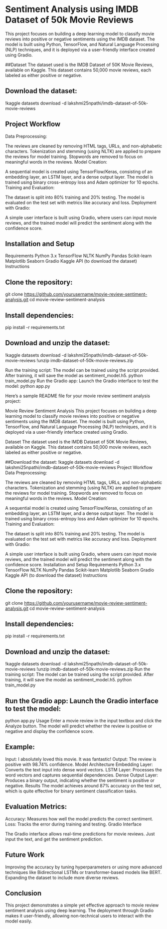 # Sentiment Analysis using IMDB Dataset of 50k Movie Reviews

This project focuses on building a deep learning model to classify movie reviews into positive or negative sentiments using the IMDB dataset. The model is built using Python, TensorFlow, and Natural Language Processing (NLP) techniques, and it is deployed via a user-friendly interface created using Gradio.

##Dataset
The dataset used is the IMDB Dataset of 50K Movie Reviews, available on Kaggle. This dataset contains 50,000 movie reviews, each labeled as either positive or negative.

## Download the dataset:
!kaggle datasets download -d lakshmi25npathi/imdb-dataset-of-50k-movie-reviews

## Project Workflow
Data Preprocessing:

The reviews are cleaned by removing HTML tags, URLs, and non-alphabetic characters.
Tokenization and stemming (using NLTK) are applied to prepare the reviews for model training.
Stopwords are removed to focus on meaningful words in the reviews.
Model Creation:

A sequential model is created using TensorFlow/Keras, consisting of an embedding layer, an LSTM layer, and a dense output layer.
The model is trained using binary cross-entropy loss and Adam optimizer for 10 epochs.
Training and Evaluation:

The dataset is split into 80% training and 20% testing.
The model is evaluated on the test set with metrics like accuracy and loss.
Deployment with Gradio:

A simple user interface is built using Gradio, where users can input movie reviews, and the trained model will predict the sentiment along with the confidence score.

## Installation and Setup
Requirements
  Python 3.x
  TensorFlow
  NLTK
  NumPy
  Pandas
  Scikit-learn
  Matplotlib
  Seaborn
  Gradio
  Kaggle API (to download the dataset)
  Instructions

## Clone the repository:
git clone https://github.com/yourusername/movie-review-sentiment-analysis.git
cd movie-review-sentiment-analysis

## Install dependencies:
pip install -r requirements.txt

## Download and unzip the dataset:
!kaggle datasets download -d lakshmi25npathi/imdb-dataset-of-50k-movie-reviews
!unzip imdb-dataset-of-50k-movie-reviews.zip

Run the training script: The model can be trained using the script provided. After training, it will save the model as sentiment_model.h5.
python train_model.py
Run the Gradio app: Launch the Gradio interface to test the model:
python app.py


Here’s a sample README file for your movie review sentiment analysis project:

Movie Review Sentiment Analysis
This project focuses on building a deep learning model to classify movie reviews into positive or negative sentiments using the IMDB dataset. The model is built using Python, TensorFlow, and Natural Language Processing (NLP) techniques, and it is deployed via a user-friendly interface created using Gradio.

Dataset
The dataset used is the IMDB Dataset of 50K Movie Reviews, available on Kaggle. This dataset contains 50,000 movie reviews, each labeled as either positive or negative.

##Download the dataset:
!kaggle datasets download -d lakshmi25npathi/imdb-dataset-of-50k-movie-reviews
Project Workflow
Data Preprocessing:

The reviews are cleaned by removing HTML tags, URLs, and non-alphabetic characters.
Tokenization and stemming (using NLTK) are applied to prepare the reviews for model training.
Stopwords are removed to focus on meaningful words in the reviews.
Model Creation:

A sequential model is created using TensorFlow/Keras, consisting of an embedding layer, an LSTM layer, and a dense output layer.
The model is trained using binary cross-entropy loss and Adam optimizer for 10 epochs.
Training and Evaluation:

The dataset is split into 80% training and 20% testing.
The model is evaluated on the test set with metrics like accuracy and loss.
Deployment with Gradio:

A simple user interface is built using Gradio, where users can input movie reviews, and the trained model will predict the sentiment along with the confidence score.
Installation and Setup
Requirements
Python 3.x
TensorFlow
NLTK
NumPy
Pandas
Scikit-learn
Matplotlib
Seaborn
Gradio
Kaggle API (to download the dataset)
Instructions

## Clone the repository:
git clone https://github.com/yourusername/movie-review-sentiment-analysis.git
cd movie-review-sentiment-analysis

## Install dependencies:
pip install -r requirements.txt

## Download and unzip the dataset:
!kaggle datasets download -d lakshmi25npathi/imdb-dataset-of-50k-movie-reviews
!unzip imdb-dataset-of-50k-movie-reviews.zip
Run the training script: The model can be trained using the script provided. After training, it will save the model as sentiment_model.h5.
python train_model.py

## Run the Gradio app: Launch the Gradio interface to test the model:
python app.py
Usage
Enter a movie review in the input textbox and click the Analyze button. The model will predict whether the review is positive or negative and display the confidence score.

## Example:

Input: I absolutely loved this movie. It was fantastic!
Output: The review is positive with 98.74% confidence.
Model Architecture
Embedding Layer: Converts the text input into dense word vectors.
LSTM Layer: Processes the word vectors and captures sequential dependencies.
Dense Output Layer: Produces a binary output, indicating whether the sentiment is positive or negative.
Results
The model achieves around 87% accuracy on the test set, which is quite effective for binary sentiment classification tasks.

## Evaluation Metrics:
Accuracy: Measures how well the model predicts the correct sentiment.
Loss: Tracks the error during training and testing.
Gradio Interface

The Gradio interface allows real-time predictions for movie reviews. Just input the text, and get the sentiment prediction.

## Future Work
Improving the accuracy by tuning hyperparameters or using more advanced techniques like Bidirectional LSTMs or transformer-based models like BERT.
Expanding the dataset to include more diverse reviews.

## Conclusion
This project demonstrates a simple yet effective approach to movie review sentiment analysis using deep learning. The deployment through Gradio makes it user-friendly, allowing non-technical users to interact with the model easily.
